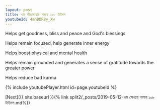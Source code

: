```yaml
---
layout: post
title: ওম ভীতাভায়ায় নামায ১০৮ টাইমস
youtubeId: 4mnDDR8y_Xw
---
```

 
 
Helps get goodness, bliss and peace and God's blessings
 
Helps remain focused, help generate inner energy 
 
Helps boost physical and mental health 
 
Helps remain grounded and generates a sense of gratitude towards the greater power 
 
Helps reduce bad karma
 
 
 
 


{% include youtubePlayer.html id=page.youtubeId %}
 
[Next]({{ site.baseurl }}{% link  split2/_posts/2019-05-12-ওম ক্ষেত্রায় নামায ১০৮ টাইমস.md%})
 
